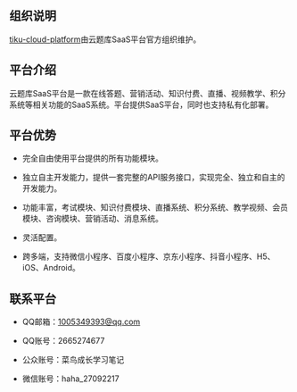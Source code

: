 ## 组织说明

[tiku-cloud-platform](https://github.com/tiku-cloud-platform)由云题库SaaS平台官方组织维护。

## 平台介绍

云题库SaaS平台是一款在线答题、营销活动、知识付费、直播、视频教学、积分系统等相关功能的SaaS系统。平台提供SaaS平台，同时也支持私有化部署。

## 平台优势

- 完全自由使用平台提供的所有功能模块。

- 独立自主开发能力，提供一套完整的API服务接口，实现完全、独立和自主的开发能力。

- 功能丰富，考试模块、知识付费模块、直播系统、积分系统、教学视频、会员模块、咨询模块、营销活动、消息系统。

- 灵活配置。

- 跨多端，支持微信小程序、百度小程序、京东小程序、抖音小程序、H5、iOS、Android。

## 联系平台

- QQ邮箱：1005349393@qq.com

- QQ账号：2665274677

- 公众账号：菜鸟成长学习笔记

- 微信账号：haha_27092217
